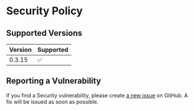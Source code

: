 # Security Policy

## Supported Versions

| Version | Supported          |
| ------- | ------------------ |
| 0.3.15  | :white_check_mark: |

## Reporting a Vulnerability

If you find a Security vulnerability, please create [a new issue](https://github.com/TheAcharya/MarkersExtractor/issues) on GitHub. A fix will be issued as soon as possible.

